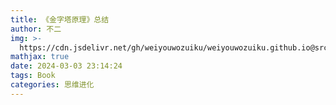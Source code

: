 ```yaml
---
title: 《金字塔原理》总结
author: 不二
img: >-
  https://cdn.jsdelivr.net/gh/weiyouwozuiku/weiyouwozuiku.github.io@src/source/_posts/PageImg/
mathjax: true
date: 2024-03-03 23:14:24
tags: Book
categories: 思维进化
---
```

